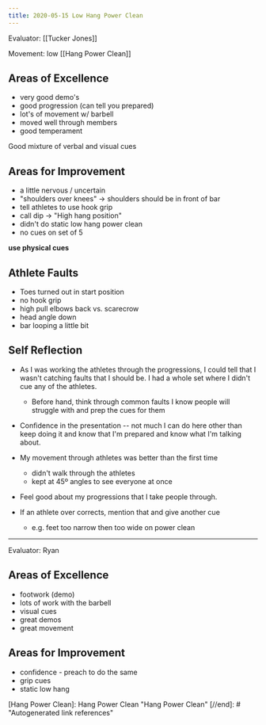 ```yaml
---
title: 2020-05-15 Low Hang Power Clean
---
```


Evaluator: [[Tucker Jones]]

Movement: low [[Hang Power Clean]]

## Areas of Excellence
- very good demo's
- good progression (can tell you prepared)
- lot's of movement w/ barbell
- moved well through members
- good temperament

Good mixture of verbal and visual cues

## Areas for Improvement

- a little nervous / uncertain
- "shoulders over knees" -> shoulders should be in front of bar
- tell athletes to use hook grip
- call dip -> "High hang position"
- didn't do static low hang power clean
- no cues on set of 5

**use physical cues**

## Athlete Faults
- Toes turned out in start position
- no hook grip
- high pull elbows back vs. scarecrow
- head angle down
- bar looping a little bit

## Self Reflection

- As I was working the athletes through the progressions, I could tell that I wasn't catching faults that I should be. I had a whole set where I didn't cue any of the athletes.
  - Before hand, think through common faults I know people will struggle with and prep the cues for them

- Confidence in the presentation -- not much I can do here other than keep doing it and know that I'm prepared and know what I'm talking about.

- My movement through athletes was better than the first time
  - didn't walk through the athletes
  - kept at 45º angles to see everyone at once

- Feel good about my progressions that I take people through.

- If an athlete over corrects, mention that and give another cue
  - e.g. feet too narrow then too wide on power clean

---

Evaluator: Ryan

## Areas of Excellence
- footwork (demo)
- lots of work with the barbell
- visual cues
- great demos
- great movement


## Areas for Improvement

- confidence - preach to do the same
- grip cues
- static low hang







[//begin]: # "Autogenerated link references for markdown compatibility"
[Hang Power Clean]: Hang Power Clean "Hang Power Clean"
[//end]: # "Autogenerated link references"